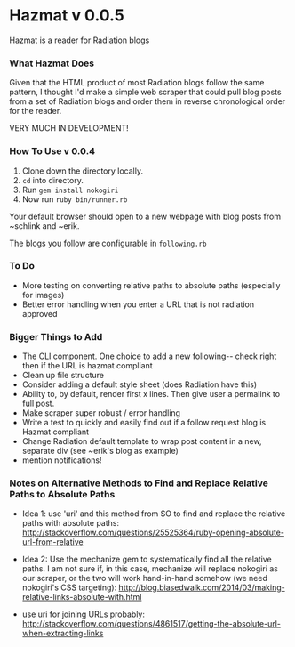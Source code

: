 # Hazmat v 0.0.5

Hazmat is a reader for Radiation blogs

### What Hazmat Does

Given that the HTML product of most Radiation blogs follow the same pattern, I thought I'd make a simple web scraper that could pull blog posts from a set of Radiation blogs and order them in reverse chronological order for the reader. 

VERY MUCH IN DEVELOPMENT!

### How To Use v 0.0.4

1. Clone down the directory locally.
2. `cd` into directory. 
3. Run `gem install nokogiri`
4. Now run `ruby bin/runner.rb`

Your default browser should open to a new webpage with blog posts from ~schlink and ~erik.


The blogs you follow are configurable in `following.rb`


### To Do
- More testing on converting relative paths to absolute paths (especially for images)
- Better error handling when you enter a URL that is not radiation approved

### Bigger Things to Add
- The CLI component. One choice to add a new following-- check right then if the URL is hazmat compliant
- Clean up  file structure
- Consider adding a default style sheet (does Radiation have this)
- Ability to, by default, render first x lines. Then give user a permalink to full post.
- Make scraper super robust / error handling
- Write a test to quickly and easily find out if a follow request blog is Hazmat compliant
- Change Radiation default template to wrap post content in a new, separate div (see ~erik's blog as example)
- mention notifications! 

### Notes on Alternative Methods to Find and Replace Relative Paths to Absolute Paths 

- Idea 1: use 'uri' and this method from SO to find and replace the relative paths with absolute paths: http://stackoverflow.com/questions/25525364/ruby-opening-absolute-url-from-relative

- Idea 2: Use the mechanize gem to systematically find all the relative paths. I am not sure if, in this case, mechanize will replace nokogiri as our scraper, or the two will work hand-in-hand somehow (we need nokogiri's CSS targeting): http://blog.biasedwalk.com/2014/03/making-relative-links-absolute-with.html

- use uri for joining URLs probably: http://stackoverflow.com/questions/4861517/getting-the-absolute-url-when-extracting-links 
